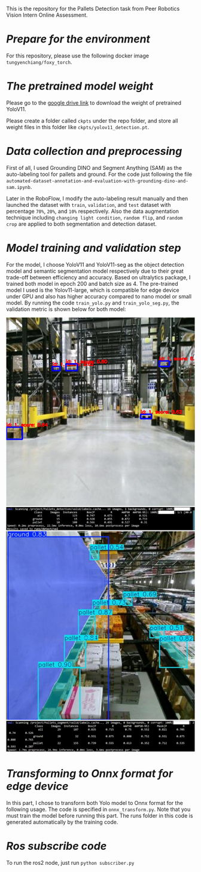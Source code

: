 This is the repository for the Pallets Detection task from Peer Robotics Vision Intern Online Assessment.

# _Prepare for the environment_ #
For this repository, please use the following docker image `tungyenchiang/foxy_torch`. 

# _The pretrained model weight_ #
Please go to the [google drive link](https://drive.google.com/drive/folders/1orm1OZtiACqioqHFQ_gD1Xc1m2n7C5fL?usp=sharing) to download the weight of pretrained YoloV11.

Please create a folder called `ckpts` under the repo folder, and store all weight files in this folder like `ckpts/yolov11_detection.pt`.

# _Data collection and preprocessing_ #
First of all, I used Grounding DINO and Segment Anything (SAM) as the auto-labeling tool for pallets and ground. For the code just following the file `automated-dataset-annotation-and-evaluation-with-grounding-dino-and-sam.ipynb`.

Later in the RoboFlow, I modify the auto-labeling result manually and then launched the dataset with `train`, `validation`, and `test` dataset with percentage `70%`, `20%`, and `10%` respectively. Also the data augmentation technique including `changing light condition`, `random flip`, and `random crop` are applied to both segmentation and detection dataset.

# _Model training and validation step_ #
For the model, I choose YoloV11 and YoloV11-seg as the object detection model and semantic segmentation model respectively due to their great trade-off between efficiency and accuracy. Based on ultralytics package, I trained both model in epoch 200 and batch size as 4. The pre-trained model I used is the Yolov11-large, which is compatible for edge device under GPU and also has higher accuracy compared to nano model or small model. By running the code `train_yolo.py` and `train_yolo_seg.py`, the validation metric is shown below for both model:

![image](https://github.com/tungyen/Peer_OA/blob/master/res_img/detection_pred.png)
![image](https://github.com/tungyen/Peer_OA/blob/master/res_img/metric_detect.png)
![image](https://github.com/tungyen/Peer_OA/blob/master/res_img/seg_pred.jpg)
![image](https://github.com/tungyen/Peer_OA/blob/master/res_img/metric_seg.png)

# _Transforming to Onnx format for edge device_ #
In this part, I chose to transform both Yolo model to Onnx format for the following usage. The code is specified in `onnx_transform.py`. Note that you must train the model before running this part. The runs folder in this code is generated automatically by the training code.


# _Ros subscribe code_ #
To run the ros2 node, just run `python subscriber.py`
